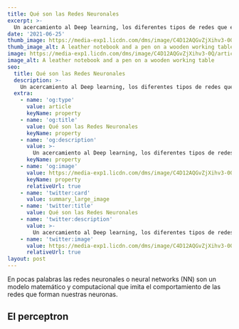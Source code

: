 ```yaml
---
title: Qué son las Redes Neuronales
excerpt: >-
  Un acercamiento al Deep learning, los diferentes tipos de redes que existen y algunos detalles sobre su entrenamiento.
date: '2021-06-25'
thumb_image: https://media-exp1.licdn.com/dms/image/C4D12AQGvZjXihv3-0Q/article-cover_image-shrink_720_1280/0/1624579516578?e=1642636800&v=beta&t=5gpmXqtPKfQApAM6NKw_KdmECtj_C18S24z5PiptIZo
thumb_image_alt: A leather notebook and a pen on a wooden working table
image: https://media-exp1.licdn.com/dms/image/C4D12AQGvZjXihv3-0Q/article-cover_image-shrink_720_1280/0/1624579516578?e=1642636800&v=beta&t=5gpmXqtPKfQApAM6NKw_KdmECtj_C18S24z5PiptIZo
image_alt: A leather notebook and a pen on a wooden working table
seo:
  title: Qué son las Redes Neuronales
  description: >-
    Un acercamiento al Deep learning, los diferentes tipos de redes que existen y algunos detalles sobre su entrenamiento.
  extra:
    - name: 'og:type'
      value: article
      keyName: property
    - name: 'og:title'
      value: Qué son las Redes Neuronales
      keyName: property
    - name: 'og:description'
      value: >-
        Un acercamiento al Deep learning, los diferentes tipos de redes que existen y algunos detalles sobre su entrenamiento.
      keyName: property
    - name: 'og:image'
      value: https://media-exp1.licdn.com/dms/image/C4D12AQGvZjXihv3-0Q/article-cover_image-shrink_720_1280/0/1624579516578?e=1642636800&v=beta&t=5gpmXqtPKfQApAM6NKw_KdmECtj_C18S24z5PiptIZo
      keyName: property
      relativeUrl: true
    - name: 'twitter:card'
      value: summary_large_image
    - name: 'twitter:title'
      value: Qué son las Redes Neuronales
    - name: 'twitter:description'
      value: >-
        Un acercamiento al Deep learning, los diferentes tipos de redes que existen y algunos detalles sobre su entrenamiento.
    - name: 'twitter:image'
      value: https://media-exp1.licdn.com/dms/image/C4D12AQGvZjXihv3-0Q/article-cover_image-shrink_720_1280/0/1624579516578?e=1642636800&v=beta&t=5gpmXqtPKfQApAM6NKw_KdmECtj_C18S24z5PiptIZo
      relativeUrl: true
layout: post
---
```


En pocas palabras las redes neuronales o neural networks (NN) son un modelo matemático y computacional que imita el comportamiento de las redes que forman nuestras neuronas.

## El perceptron